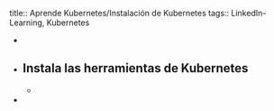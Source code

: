 title:: Aprende Kubernetes/Instalación de Kubernetes
tags:: LinkedIn-Learning, Kubernetes

-
- ## Instala las herramientas de Kubernetes
	-
-